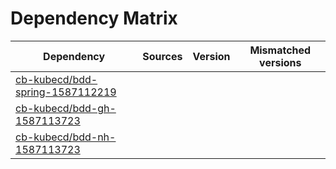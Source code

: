 # Dependency Matrix

Dependency | Sources | Version | Mismatched versions
---------- | ------- | ------- | -------------------
[cb-kubecd/bdd-spring-1587112219](https://github.com/cb-kubecd/bdd-spring-1587112219.git) |  | []() | 
[cb-kubecd/bdd-gh-1587113723](https://github.com/cb-kubecd/bdd-gh-1587113723.git) |  | []() | 
[cb-kubecd/bdd-nh-1587113723](https://github.com/cb-kubecd/bdd-nh-1587113723.git) |  | []() | 
